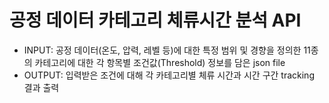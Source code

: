 # 공정 데이터 카테고리 체류시간 분석 API 

- INPUT: 공정 데이터(온도, 압력, 레벨 등)에 대한 특정 범위 및 경향을 정의한 11종의 카테고리에 대한 각 항목별 조건값(Threshold) 정보를 담은 json file
- OUTPUT: 입력받은 조건에 대해 각 카테고리별 체류 시간과 시간 구간 tracking 결과 출력

